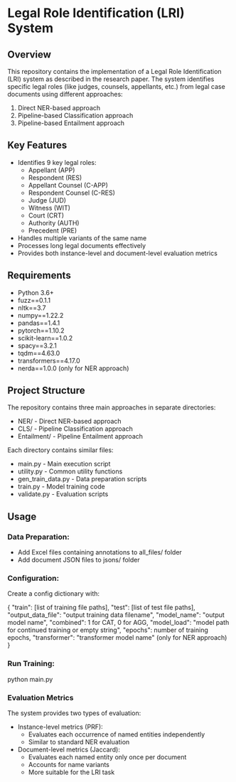 Legal Role Identification (LRI) System
================================================

Overview
--------

This repository contains the implementation of a Legal Role Identification (LRI) system as described in the research paper. The system identifies specific legal roles (like judges, counsels, appellants, etc.) from legal case documents using different approaches:

1. Direct NER-based approach
2. Pipeline-based Classification approach
3. Pipeline-based Entailment approach

Key Features
------------

* Identifies 9 key legal roles:
	+ Appellant (APP)
	+ Respondent (RES)
	+ Appellant Counsel (C-APP)
	+ Respondent Counsel (C-RES)
	+ Judge (JUD)
	+ Witness (WIT)
	+ Court (CRT)
	+ Authority (AUTH)
	+ Precedent (PRE)
* Handles multiple variants of the same name
* Processes long legal documents effectively
* Provides both instance-level and document-level evaluation metrics

Requirements
------------

* Python 3.6+
* fuzz==0.1.1
* nltk==3.7
* numpy==1.22.2
* pandas==1.4.1
* pytorch==1.10.2
* scikit-learn==1.0.2
* spacy==3.2.1
* tqdm==4.63.0
* transformers==4.17.0
* nerda==1.0.0 (only for NER approach)

Project Structure
-----------------

The repository contains three main approaches in separate directories:

* NER/ - Direct NER-based approach
* CLS/ - Pipeline Classification approach
* Entailment/ - Pipeline Entailment approach

Each directory contains similar files:

* main.py - Main execution script
* utility.py - Common utility functions
* gen_train_data.py - Data preparation scripts
* train.py - Model training code
* validate.py - Evaluation scripts

Usage
-----

### Data Preparation:

* Add Excel files containing annotations to all_files/ folder
* Add document JSON files to jsons/ folder

### Configuration:

Create a config dictionary with:

   {
       "train": [list of training file paths],
       "test": [list of test file paths], 
       "output_data_file": "output training data filename",
       "model_name": "output model name",
       "combined": 1 for CAT, 0 for AGG,
       "model_load": "model path for continued training or empty string",
       "epochs": number of training epochs,
       "transformer": "transformer model name" (only for NER approach)
   }

### Run Training:

   python main.py

### Evaluation Metrics

The system provides two types of evaluation:

* Instance-level metrics (PRF):
	+ Evaluates each occurrence of named entities independently
	+ Similar to standard NER evaluation
* Document-level metrics (Jaccard):
	+ Evaluates each named entity only once per document
	+ Accounts for name variants
	+ More suitable for the LRI task


